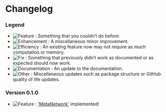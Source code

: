 # Changelog

### Legend

- ![Feature](https://img.shields.io/badge/-Feature-blueviolet?style=flat-square) : Something that you couldn’t do before.
- ![Enhancement](https://img.shields.io/badge/-Enhancement-purple?style=flat-square) : A miscellaneous minor improvement.
- ![Efficiency](https://img.shields.io/badge/-Efficiency-indigo?style=flat-square) : An existing feature now may not require as much computation or memory.
- ![Fix](https://img.shields.io/badge/-Fix-red?style=flat-square) : Something that previously didn’t work as documented or as expected should now work.
- ![Documentation](https://img.shields.io/badge/-Documentation-blue?style=flat-square) : An update to the documentation.
- ![Other](https://img.shields.io/badge/-Other-lightgrey?style=flat-square) : Miscellaneous updates such as package structure or GitHub quality of life updates.

### Version 0.1.0

- ![Feature](https://img.shields.io/badge/-Feature-blueviolet?style=flat-square) : ['MetaNetwork'](https://github.com/paradoxysm/metanetwork/blob/master/metanetwork/_metanetwork.py) implemented!
